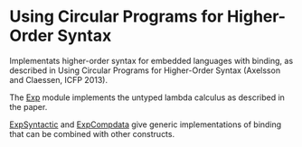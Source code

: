 Using Circular Programs for Higher-Order Syntax
===============================================

Implementats higher-order syntax for embedded languages with binding, as described in Using Circular Programs for Higher-Order Syntax (Axelsson and Claessen, ICFP 2013).

The [Exp](Exp.hs) module implements the untyped lambda calculus as described in the paper.

[ExpSyntactic](ExpSyntactic.hs) and [ExpCompdata](ExpCompdata.hs) give generic implementations of binding that can be combined with other constructs.
